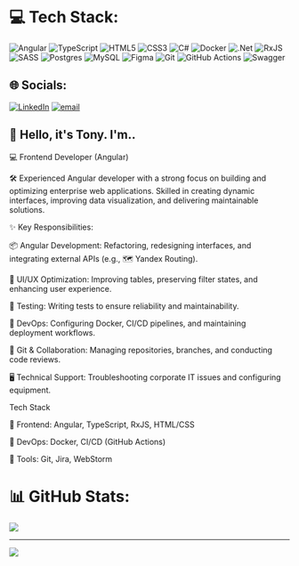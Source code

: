 # 💻 Tech Stack:
![Angular](https://img.shields.io/badge/angular-%23DD0031.svg?style=for-the-badge&logo=angular&logoColor=white) ![TypeScript](https://img.shields.io/badge/typescript-%23007ACC.svg?style=for-the-badge&logo=typescript&logoColor=white) ![HTML5](https://img.shields.io/badge/html5-%23E34F26.svg?style=for-the-badge&logo=html5&logoColor=white) ![CSS3](https://img.shields.io/badge/css3-%231572B6.svg?style=for-the-badge&logo=css3&logoColor=white) ![C#](https://img.shields.io/badge/c%23-%23239120.svg?style=for-the-badge&logo=csharp&logoColor=white) ![Docker](https://img.shields.io/badge/docker-%230db7ed.svg?style=for-the-badge&logo=docker&logoColor=white) ![.Net](https://img.shields.io/badge/.NET-5C2D91?style=for-the-badge&logo=.net&logoColor=white) ![RxJS](https://img.shields.io/badge/rxjs-%23B7178C.svg?style=for-the-badge&logo=reactivex&logoColor=white) ![SASS](https://img.shields.io/badge/SASS-hotpink.svg?style=for-the-badge&logo=SASS&logoColor=white) ![Postgres](https://img.shields.io/badge/postgres-%23316192.svg?style=for-the-badge&logo=postgresql&logoColor=white) ![MySQL](https://img.shields.io/badge/mysql-4479A1.svg?style=for-the-badge&logo=mysql&logoColor=white) ![Figma](https://img.shields.io/badge/figma-%23F24E1E.svg?style=for-the-badge&logo=figma&logoColor=white) ![Git](https://img.shields.io/badge/git-%23F05033.svg?style=for-the-badge&logo=git&logoColor=white) ![GitHub Actions](https://img.shields.io/badge/github%20actions-%232671E5.svg?style=for-the-badge&logo=githubactions&logoColor=white) ![Swagger](https://img.shields.io/badge/-Swagger-%23Clojure?style=for-the-badge&logo=swagger&logoColor=white)

## 🌐 Socials:
[![LinkedIn](https://img.shields.io/badge/LinkedIn-%230077B5.svg?logo=linkedin&logoColor=white)](https://www.linkedin.com/in/default-tony/) [![email](https://img.shields.io/badge/Email-D14836?logo=gmail&logoColor=white)](mailto:defaultworking@gmail.com) 

##  👋 Hello, it's Tony. I'm..

💻 Frontend Developer (Angular)

🛠️ Experienced Angular developer with a strong focus on building and optimizing enterprise web applications. 
    Skilled in creating dynamic interfaces, improving data visualization, and delivering maintainable solutions.

✨ Key Responsibilities:

📦 Angular Development: Refactoring, redesigning interfaces, and integrating external APIs (e.g., 🗺️ Yandex Routing).

🎨 UI/UX Optimization: Improving tables, preserving filter states, and enhancing user experience.

🧪 Testing: Writing tests to ensure reliability and maintainability.

🐳 DevOps: Configuring Docker, CI/CD pipelines, and maintaining deployment workflows.

🌿 Git & Collaboration: Managing repositories, branches, and conducting code reviews.

🖥️ Technical Support: Troubleshooting corporate IT issues and configuring equipment.

Tech Stack

🔹 Frontend: Angular, TypeScript, RxJS, HTML/CSS

🔹 DevOps: Docker, CI/CD (GitHub Actions)

🔹 Tools: Git, Jira, WebStorm

# 📊 GitHub Stats:
![](https://github-readme-stats.vercel.app/api/top-langs/?username=Defau1&theme=dracula&hide_border=false&include_all_commits=false&count_private=false&layout=compact)

---
[![](https://visitcount.itsvg.in/api?id=Defau1&icon=6&color=12)](https://visitcount.itsvg.in)
